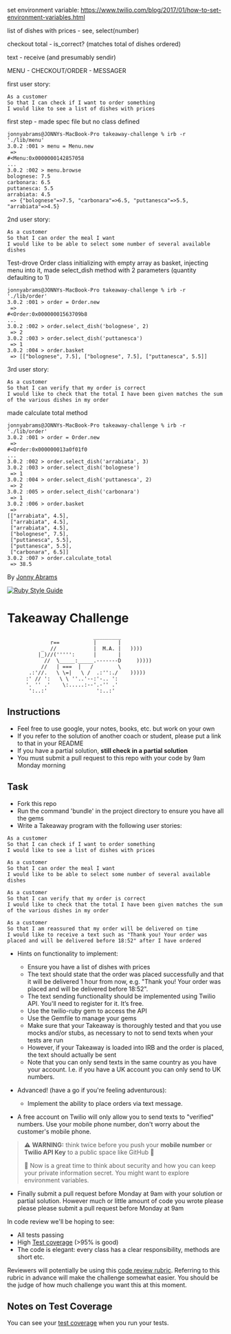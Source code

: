 set environment variable: https://www.twilio.com/blog/2017/01/how-to-set-environment-variables.html

list of dishes with prices - see, select(number)

checkout total - is_correct? (matches total of dishes ordered)

text - receive (and presumably sendir)

MENU - CHECKOUT/ORDER - MESSAGER

first user story:

```
As a customer
So that I can check if I want to order something
I would like to see a list of dishes with prices
```

first step - made spec file but no class defined

```
jonnyabrams@JONNYs-MacBook-Pro takeaway-challenge % irb -r './lib/menu'
3.0.2 :001 > menu = Menu.new
 => 
#<Menu:0x0000000142857058
... 
3.0.2 :002 > menu.browse
bolognese: 7.5
carbonara: 6.5
puttanesca: 5.5
arrabiata: 4.5
 => {"bolognese"=>7.5, "carbonara"=>6.5, "puttanesca"=>5.5, "arrabiata"=>4.5} 
```

2nd user story:

```
As a customer
So that I can order the meal I want
I would like to be able to select some number of several available dishes
```

Test-drove Order class initializing with empty array as basket, injecting menu into it, made select_dish method with 2 parameters (quantity defaulting to 1)

```
jonnyabrams@JONNYs-MacBook-Pro takeaway-challenge % irb -r './lib/order'
3.0.2 :001 > order = Order.new
 => 
#<Order:0x00000001563709b8
... 
3.0.2 :002 > order.select_dish('bolognese', 2)
 => 2 
3.0.2 :003 > order.select_dish('puttanesca')
 => 1 
3.0.2 :004 > order.basket
 => [["bolognese", 7.5], ["bolognese", 7.5], ["puttanesca", 5.5]] 
```

3rd user story:

```
As a customer
So that I can verify that my order is correct
I would like to check that the total I have been given matches the sum of the various dishes in my order
```

made calculate total method

```
jonnyabrams@JONNYs-MacBook-Pro takeaway-challenge % irb -r './lib/order'
3.0.2 :001 > order = Order.new
 => 
#<Order:0x000000013a0f01f0
... 
3.0.2 :002 > order.select_dish('arrabiata', 3)
3.0.2 :003 > order.select_dish('bolognese')
 => 1 
3.0.2 :004 > order.select_dish('puttanesca', 2)
 => 2 
3.0.2 :005 > order.select_dish('carbonara')
 => 1 
3.0.2 :006 > order.basket
 => 
[["arrabiata", 4.5],
 ["arrabiata", 4.5],
 ["arrabiata", 4.5],
 ["bolognese", 7.5],
 ["puttanesca", 5.5],
 ["puttanesca", 5.5],
 ["carbonara", 6.5]] 
3.0.2 :007 > order.calculate_total
 => 38.5 
```

By [Jonny Abrams](https://github.com/jonnyabrams)

[![Ruby Style Guide](https://img.shields.io/badge/code_style-rubocop-brightgreen.svg)](https://github.com/rubocop/rubocop)



Takeaway Challenge
==================
```
                            _________
              r==           |       |
           _  //            |  M.A. |   ))))
          |_)//(''''':      |       |
            //  \_____:_____.-------D     )))))
           //   | ===  |   /        \
       .:'//.   \ \=|   \ /  .:'':./    )))))
      :' // ':   \ \ ''..'--:'-.. ':
      '. '' .'    \:.....:--'.-'' .'
       ':..:'                ':..:'

 ```

Instructions
-------

* Feel free to use google, your notes, books, etc. but work on your own
* If you refer to the solution of another coach or student, please put a link to that in your README
* If you have a partial solution, **still check in a partial solution**
* You must submit a pull request to this repo with your code by 9am Monday morning

Task
-----

* Fork this repo
* Run the command 'bundle' in the project directory to ensure you have all the gems
* Write a Takeaway program with the following user stories:

```
As a customer
So that I can check if I want to order something
I would like to see a list of dishes with prices

As a customer
So that I can order the meal I want
I would like to be able to select some number of several available dishes

As a customer
So that I can verify that my order is correct
I would like to check that the total I have been given matches the sum of the various dishes in my order

As a customer
So that I am reassured that my order will be delivered on time
I would like to receive a text such as "Thank you! Your order was placed and will be delivered before 18:52" after I have ordered
```

* Hints on functionality to implement:
  * Ensure you have a list of dishes with prices
  * The text should state that the order was placed successfully and that it will be delivered 1 hour from now, e.g. "Thank you! Your order was placed and will be delivered before 18:52".
  * The text sending functionality should be implemented using Twilio API. You'll need to register for it. It’s free.
  * Use the twilio-ruby gem to access the API
  * Use the Gemfile to manage your gems
  * Make sure that your Takeaway is thoroughly tested and that you use mocks and/or stubs, as necessary to not to send texts when your tests are run
  * However, if your Takeaway is loaded into IRB and the order is placed, the text should actually be sent
  * Note that you can only send texts in the same country as you have your account. I.e. if you have a UK account you can only send to UK numbers.

* Advanced! (have a go if you're feeling adventurous):
  * Implement the ability to place orders via text message.

* A free account on Twilio will only allow you to send texts to "verified" numbers. Use your mobile phone number, don't worry about the customer's mobile phone.

> :warning: **WARNING:** think twice before you push your **mobile number** or **Twilio API Key** to a public space like GitHub :eyes:
>
> :key: Now is a great time to think about security and how you can keep your private information secret. You might want to explore environment variables.

* Finally submit a pull request before Monday at 9am with your solution or partial solution.  However much or little amount of code you wrote please please please submit a pull request before Monday at 9am


In code review we'll be hoping to see:

* All tests passing
* High [Test coverage](https://github.com/makersacademy/course/blob/main/pills/test_coverage.md) (>95% is good)
* The code is elegant: every class has a clear responsibility, methods are short etc.

Reviewers will potentially be using this [code review rubric](docs/review.md).  Referring to this rubric in advance will make the challenge somewhat easier.  You should be the judge of how much challenge you want this at this moment.

Notes on Test Coverage
------------------

You can see your [test coverage](https://github.com/makersacademy/course/blob/main/pills/test_coverage.md) when you run your tests.
